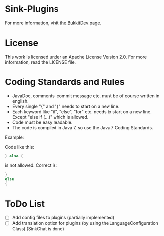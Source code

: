 Sink-Plugins
==============
For more information, visit <a href="http://dev.bukkit.org/bukkit-plugins/sink-plugins">the BukkitDev page</a>.

License
==============
This work is licensed under an Apache License Version 2.0. For more information, read the LICENSE file.


Coding Standards and Rules
==============
* JavaDoc, comments, commit message etc. must be of course written in english.
* Every single "{" and "}" needs to start on a new line.
* Each keyword like "if", "else", "for" etc. needs to start on a new line. Except "else if (...)" which is allowed.
* Code must be easy readable.
* The code is compiled in Java 7, so use the Java 7 Coding Standards.

Example:<p>
Code like this:
```Java
} else {
```
is not allowed.
Correct is:
```Java
}
else
{
```

ToDo List
==============
- [ ] Add config files to plugins (partially implemented)
- [ ] Add translation option for plugins (by using the LanguageConfiguration Class) (SinkChat is done) 
